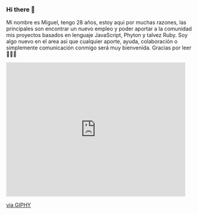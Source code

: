 ### Hi there 👋
Mi nombre es Miguel, tengo 28 años, estoy aqui por muchas razones, las principales son encontrar un nuevo empleo y poder aportar a la comunidad mis proyectos basados
en lenguaje JavaScript, Phyton y talvez Ruby.
Soy algo nuevo en el area asi que cualquier aporte, ayuda, colaboración o simplemente comunicación conmigo será muy bienvenida.
Gracias por leer 🎇🎇🎇


<iframe src="https://giphy.com/embed/fVeAI9dyD5ssIFyOyM" width="480" height="360" frameBorder="0" class="giphy-embed" allowFullScreen></iframe><p><a href="https://giphy.com/gifs/OctoNation-work-construction-fVeAI9dyD5ssIFyOyM">via GIPHY</a></p>
